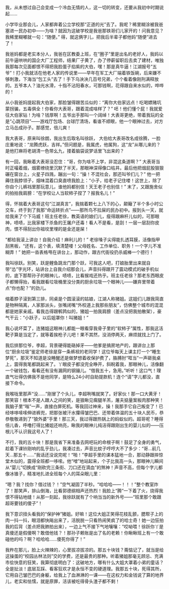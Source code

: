 我，从未想过自己会变成一个冷血无情的人，这一切的转变，还要从我初中时期说起......

小学毕业那会儿，人家都奔着公立学校那“正道的光”去了。我呢？稀里糊涂被我爸塞进一民办初中——为啥？就因为这破学校是我爸那铁哥们儿家开的！问我意见？我稀里糊嘟就一句：“随便。” 得，就这俩字儿，把我后半辈子都他妈“随便”进去了！

我爸妈都是老实本分人，我爸在区教委上班，在“圈子”里是出名的老好人，我妈以前牛逼哄哄的国企大厂工程师，结果厂子黄了，办了停薪留职后去卖了建材，唯独我那每次见面都恨不得把我脸蛋子掐紫的大伯，嘿！那是真牛逼！江湖报号“五爷”！打小我就活在他老人家的传说里——早年在军工大厂端着铁饭碗，后来嫌不够刺激，下海当“包工头”去了！手下乌泱泱几百号兄弟，个个看着像刚刑满释放的。五爷本人？油光水滑，十指不沾阳春水，可那钱啊，花得跟自来水似的，哗哗的！

从小我爸妈提起我大伯家，那脸皱得跟苦瓜似的：“离你大伯家远点！吃喝嫖赌坑蒙拐骗，五毒俱全！你看你大表哥，跟着混成啥样了？” 呸！他们懂个屁！我就爱往大伯家钻！为啥？钱厚啊！五爷出手那叫一个阔绰！大表哥更绝，带着我玩的全是“心跳项目”——游戏厅包场、台球厅清场，看谁不顺眼，他一个眼神过去，对方立马怂成孙子。那感觉，倍儿爽！

我大表哥，原来叫徐朗，我出生后取名叫徐跃， 大伯给大表哥改名成徐腾，一脸庄重地说：“龙腾虎跃，吉祥。”但问题是，我属虎，他属狗，这“龙”从哪儿来的？是他打麻将老胡清一色带幺九，搂着脑袋说梦话里飞出来的？

有一回，我瞅着大表哥没忍住：“哥，你为啥不上学，非混这条道啊？” 大表哥当时正嘬着烟，烟雾缭绕里沉默了半天，那眼神深得像口枯井。最后他把烟屁股狠狠碾在窗台上，火星子四溅，蹦出一句：“操！不混社会，那还叫爷们儿？” 他一把薅住我脖领子，烟味混着口臭直喷我脸上：“小子，给老子记住喽！这世上，除了你自个儿裤裆里那玩意儿，谁他妈都别信！天王老子也别信！” 末了，又跟施舍似的拍拍我肩膀：“在学校让人当软柿子捏了？报我名儿！”

得，怀揣着大表哥这句“江湖真言”，我揣着颗七上八下的心，颠簸了半个多小时公交车，终于到了我那“命运转折点”——那所鸟不拉屎的民办初中。报到头一天，就给我来了个下马威！班主任老徐，教英语的娘们儿，瘦得跟麻杆儿似的，可那眼神，啧啧，比我家楼下杀鱼的王屠户还毒！看人不是看，是刮！一层一层刮你皮肉，恨不得刮出你祖坟里埋的是金还是屎！

“都给我滚上讲台！自我介绍！麻利儿的！” 老徐嗓子尖得能扎透耳膜，活像指甲刮黑板，“还有，这个表，填清楚喽！父母姓名、工作单位、职务！一个字儿不准糊弄！” 她把一沓表格甩在讲台上，那动作，跟古代衙役扔杀威棒一个德行！

我叫徐跃。别笑，跃是鲤鱼跳龙门那个跃，可我这人吧，打娘胎里出来就自带“怂”字光环，站讲台上自我介绍那会儿，声音抖得跟开了震动模式的破手机似的，底下那帮孙子的眼神儿，啧啧，比看猴戏还热乎。班主任老徐？那老东西眼皮子都懒得抬，看我跟看垃圾桶里没分类的厨余垃圾一个眼神儿——嫌弃里带着点“你也配？”的劲儿。

缩着脖子滚到第三排，同桌是个圆滚滚的姑娘，江湖人称猪姐。这姐们儿跟我简直是物种隔离，人家那派头，张嘴闭嘴“外校道上我那些朋友”，仿佛整个城市的混混都是她家亲戚。看我怂得跟鹌鹑似的，猪姐一拍我肩膀（差点没把我拍散架），豪气干云：“小跃子，以后姐罩你！叫猪姐！”

我心说坏菜了，连猪姐这眼神儿都能一眼看穿我骨子里的“软柿子”属性，那我这活靶子算是当定了，就等着挨枪子儿吧！果不其然，没消停两天，麻烦就找上门了。

我后排那位爷，李超，背景硬得能硌掉牙——他爹是搞房地产的，跟讲台上那位“厨余垃圾”鉴定师老徐是穿一条裤衩的老同学！这位爷每天上课主打一个“睡生梦死”，那天不知道是没睡醒还是做梦想着收保护费了，胳膊肘“哐当”一声砸我桌上，震得我笔都跳起来了。丫眼皮子都没完全睁开，斜睨着我，那眼神儿，活像翻一个破钱包，看看还有没有漏网的钢镚儿。“借我五十，急用。”听听！这口气！理直气壮得仿佛我不是他同学，是特么24小时自助提款机！连个“请”字儿都没，直接下命令。

我喉咙里那声“没……”刚冒了个头儿，李超咧嘴就笑了。好家伙！那一口大黄牙！那笑容！根本不是人跟人之间的笑，是狼瞅见瘸腿羊羔，屠夫掂量案板肉那种笑！我脑子里“嗡”一声，直接白屏死机。等我回过神来，操！我那手它自己叛变了！已经哆哆嗦嗦伸进裤兜，把那张被汗水攥得皱巴巴、还带着体温的五十块人民币，恭恭敬敬递到了“狼外婆”手里！那三天，我过得跟热锅上的蚂蚁似的。超哥呢？睡得倍儿香，呼噜打得比猪姐还响亮，瞅我的眼神儿纯洁得跟刚出生的婴儿似的——压根儿不认识我这号人了！

不行，我的五十块！那是我省下来准备去网吧玩的命根子啊！鼓足了全身的勇气，趁着下课铃刚响的乱乎劲儿，我凑过去，声音比蚊子哼哼大不了多少：“哥…前几天…那五十……”我话还没说完呢！“啪！”李超手里的课本猛地一合，那动静跟摔惊堂木似的，震得全班都一哆嗦。他“噌”地站起来，个子比我高一头，那眼神儿瞬间从“婴儿”切换成“刚砍完三条街、刀口还在滴血”的煞神！声音不高，但每个字儿都像冰锥子，精准地扎进全班每个人的耳朵眼儿里：

“嗯？我？找你？借过钱？！”空气凝固了半秒。“哈哈哈——！！！”整个教室炸了！那笑声，排山倒海，比看郭德纲相声还热烈！我脸上“腾”一下着了火，烧得我恨不得钻地缝！从那一刻起，我徐跃就有了个响当当的新外号——“班里那个敢跟超哥要钱的傻子”！

我下意识扭头看我的“保护神”猪姐。好嘛！这位大姐正笑得花枝乱颤，腮帮子上的肉一抖一抖，眼泪都快飚出来了，活脱脱一只看热闹笑疯了的哈士奇！她一边狂拍我的后背（差点把我肺拍出来），一边上气不接下气地嚷嚷：“哎呦喂！徐跃你丫是真傻还是假傻啊？敢借他钱？！那孙子赖账是出了名的老赖！你瞅瞅班上有一个敢碰他的吗？啊？哈哈哈……傻死你得了！”

我杵在那儿，脸上火辣辣的，心里拔凉拔凉的。那五十块钱？甭惦记了，就当是给这操蛋的“校园丛林法则”交的学费，还是最贵的那种。听着猪姐那毫无顾忌、充满市侩快意的狂笑，我算彻底明白了：这破地方，哪有什么大姐大罩着小弟的童话？全是扯淡！底层互踩、看客狂欢才是永恒不变的硬道理。我那五十块，死得其所，它用自己皱巴巴的身躯，给我上了血淋淋的一课——在这权力和金钱说了算的地界儿，老实和怯懦，就是原罪，活该被吃得骨头渣子都不剩！